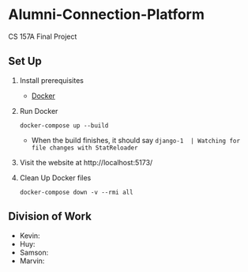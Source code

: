 # Alumni-Connection-Platform

CS 157A Final Project

## Set Up

1. Install prerequisites

   - [Docker](https://www.docker.com/)

2. Run Docker

   ```
   docker-compose up --build
   ```

   - When the build finishes, it should say `django-1  | Watching for file changes with StatReloader`

3. Visit the website at http://localhost:5173/

4. Clean Up Docker files

   ```
   docker-compose down -v --rmi all
   ```

## Division of Work

- Kevin:
- Huy:
- Samson:
- Marvin:
